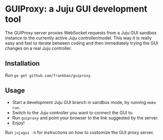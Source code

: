 # GUIProxy: a Juju GUI development tool

The GUIProxy server proxies WebSocket requests from a Juju GUI sandbox instance
to the currently active Juju controller/model. This way it is really easy and
fast to iterate between coding and then immediately trying the GUI changes on a
real Juju controller.

## Installation

Run `go get github.com/frankban/guiproxy`.

## Usage

- Start a development Juju GUI branch in sandbox mode, by running `make run`.
- Switch to the Juju controller you want to connect the GUI to.
- Run `guiproxy` and point your browser to the link suggested by the server.
- Enjoy!

Run `jujugui -h` for instructions on how to customize the GUI proxy server.
